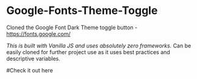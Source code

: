 # Google-Fonts-Theme-Toggle

Cloned the Google Font Dark Theme toggle button - https://fonts.google.com/

*This is built with Vanilla JS and uses absolutely zero frameworks.* Can be easily cloned for further project use as it uses best practices and descriptive variables.

#Check it out here
